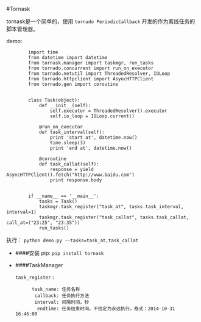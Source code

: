 #Tornask

tornask是一个简单的，使用 `tornado PeriodicCallback` 开发的作为离线任务的脚本管理器。

demo:
        

            import time
            from datetime import datetime
            from tornask.manager import taskmgr, run_tasks
            from tornado.concurrent import run_on_executor
            from tornado.netutil import ThreadedResolver, IOLoop
            from tornado.httpclient import AsyncHTTPClient
            from tornado.gen import coroutine
            
            
            class Task(object):
                def __init__(self):
                    self.executor = ThreadedResolver().executor
                    self.io_loop = IOLoop.current()
            
                @run_on_executor
                def task_interval(self):
                    print 'start at', datetime.now()
                    time.sleep(3)
                    print 'end at', datetime.now()
            
                @coroutine
                def task_callat(self):
                    response = yield AsyncHTTPClient().fetch("http://www.baidu.com")
                    print response.body
            
            
            if __name__ == '__main__':
                tasks = Task()
                taskmgr.task_register("task_at", tasks.task_interval, interval=1)
                taskmgr.task_register("task_callat", tasks.task_callat, call_at=("23:25", "23:35"))
                run_tasks()


执行： `python demo.py --tasks=task_at,task_callat`  

* ####安装
    pip: `pip install tornask`

* ####TaskManager

	`task_register` : 
		
			task_name: 任务名称
			 callback: 任务执行方法
			 interval: 间隔时间，秒
			  endtime: 任务结束时间，不给定为永远执行。格式：2014-10-31 16:46:00
